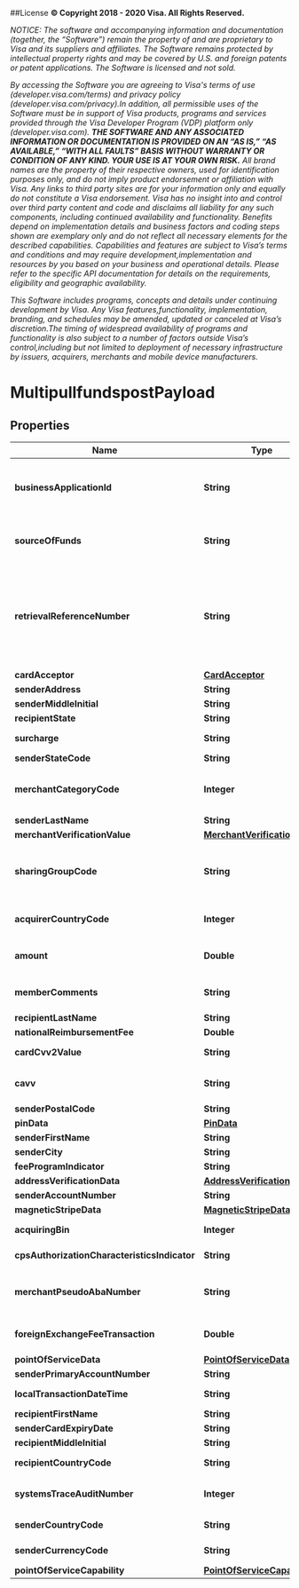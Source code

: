 ##License
**© Copyright 2018 - 2020 Visa. All Rights Reserved.** 

*NOTICE: The software and accompanying information and documentation (together, the “Software”) remain the property of and are proprietary to Visa and its suppliers and affiliates. The Software remains protected by intellectual property rights and may be covered by U.S. and foreign patents or patent applications. The Software is licensed and not sold.*

*By accessing the Software you are agreeing to Visa's terms of use (developer.visa.com/terms) and privacy policy (developer.visa.com/privacy).In addition, all permissible uses of the Software must be in support of Visa products, programs and services provided through the Visa Developer Program (VDP) platform only (developer.visa.com). **THE SOFTWARE AND ANY ASSOCIATED INFORMATION OR DOCUMENTATION IS PROVIDED ON AN “AS IS,” “AS AVAILABLE,” “WITH ALL FAULTS” BASIS WITHOUT WARRANTY OR CONDITION OF ANY KIND. YOUR USE IS AT YOUR OWN RISK.** All brand names are the property of their respective owners, used for identification purposes only, and do not imply product endorsement or affiliation with Visa. Any links to third party sites are for your information only and equally do not constitute a Visa endorsement. Visa has no insight into and control over third party content and code and disclaims all liability for any such components, including continued availability and functionality. Benefits depend on implementation details and business factors and coding steps shown are exemplary only and do not reflect all necessary elements for the described capabilities. Capabilities and features are subject to Visa’s terms and conditions and may require development,implementation and resources by you based on your business and operational details. Please refer to the specific API documentation for details on the requirements, eligibility and geographic availability.*

*This Software includes programs, concepts and details under continuing development by Visa. Any Visa features,functionality, implementation, branding, and schedules may be amended, updated or canceled at Visa’s discretion.The timing of widespread availability of programs and functionality is also subject to a number of factors outside Visa’s control,including but not limited to deployment of necessary infrastructure by issuers, acquirers, merchants and mobile device manufacturers.*

# MultipullfundspostPayload

## Properties
Name | Type | Description | Notes
------------ | ------------- | ------------- | -------------
**businessApplicationId** | **String** | Identifies the programs&#x27; business application type for VisaNet transaction processing&lt;br&gt;&lt;br&gt;For Money Transfer, AA applies to transactions where the sender and recipient are the same person and PP applies to transactions where the sender and recipient are not the same person.&lt;br&gt;&lt;br&gt;Refer to &lt;a href&#x3D;\&quot;/request_response_codes#business_application_identifier\&quot;&gt;businessApplicationId&lt;/a&gt; codes | 
**sourceOfFunds** | **String** | when present, this field contain a valid &lt;a href&#x3D;\&quot;/request_response_codes#sourceOfFundsCode\&quot;&gt;sourceOfFundsCode&lt;/a&gt; code that matches the funding instrument. &lt;br&gt;&lt;br&gt;Refer to &lt;a href&#x3D;\&quot;/request_response_codes#sourceOfFundsCode\&quot;&gt;sourceOfFundsCode&lt;/a&gt; codes |  [optional]
**retrievalReferenceNumber** | **String** | A value used to tie together service calls related to a single financial transaction. When passing Account Funding Transaction (AFT) and Original Credit Transaction (OCT) methods, this value must differ between the two methods. When passing the Account Funding Transaction Reversal (AFTR) method, this value must match the  retrievalReferenceNumber previously passed with the AFT method for this transaction.&lt;br&gt;&lt;br&gt;Recommended Format: ydddhhnnnnnn&lt;br&gt;&lt;br&gt;The first fours digits must be a valid yddd date in the Julian date format, where the first digit &#x3D; 0-9 (last digit of current year) and the next three digits &#x3D; 001-366 (number of the day in the year).&lt;br&gt;&lt;br&gt;hh can be the two digit hour in a 24 hour clock (00-23) during which the transaction is performed.&lt;br&gt;&lt;br&gt;nnnnnn can be the systemsTraceAuditNumber or any 6 digit number. | 
**cardAcceptor** | [**CardAcceptor**](CardAcceptor.md) |  | 
**senderAddress** | **String** | When present, this field contains sender&#x27;s Address |  [optional]
**senderMiddleInitial** | **String** | This field contains sender&#x27;s middle initial |  [optional]
**recipientState** | **String** | Required if RecipientCountryCode is either 124(CAN) or 840(USA) |  [optional]
**surcharge** | **String** | When present, this field contains the sender&#x27;s surcharge as assessed by the originator. Values in this field must be in the same currency and format as defined in the amount field. |  [optional]
**senderStateCode** | **String** | When present, this field contains sender&#x27;s state code |  [optional]
**merchantCategoryCode** | **Integer** | &lt;b&gt;Note:&lt;/b&gt; If provided, then the value overrides the one present in onboarding data. If the merchantCategoryCode value is not populated in onboarding data then this field is mandatory.&lt;br&gt;&lt;br&gt;If not provided, then the value will default to the values provided during onboarding (when the services are provisioned). |  [optional]
**senderLastName** | **String** | This field contains sender&#x27;s last name |  [optional]
**merchantVerificationValue** | [**MerchantVerificationValue**](MerchantVerificationValue.md) |  |  [optional]
**sharingGroupCode** | **String** | This field is optionally used by Push Payments Gateway participants (merchants and acquirers) to specify the network access priority.&lt;br&gt;&lt;br&gt;Refer to &lt;a href&#x3D;\&quot;/request_response_codes#network_id_and_sharing_group_code\&quot;&gt;Sharing Group Code&lt;/a&gt;&lt;br&gt;&lt;br&gt;&lt;b&gt;Note:&lt;/b&gt;&lt;br&gt;Supported only in US for domestic transactions involving Push Payments Gateway Service. |  [optional]
**acquirerCountryCode** | **Integer** | Use a 3-digit numeric country code for the country of the BIN under which your Visa Direct solution is registered. This must match the information provided during program enrollment.&lt;br&gt;&lt;br&gt;Refer to &lt;a href&#x3D;\&quot;/request_response_codes#iso_country_and_currency_codes\&quot;&gt;ISO Codes&lt;/a&gt; | 
**amount** | **Double** | The amount of the transaction, inclusive of all fees you assess for the transaction, including currency conversion fees. If the originator is populating the surcharge or foreignExchangeFeeTransaction field, they must be included in the amount field. | 
**memberComments** | **String** | This field can be optionally used to send and receive comments by service providers. Issuers can optionally include new text in this field in the response. If the issuer does not include this field, Visa will inject the value from the request in the response and send it back to the service provider. |  [optional]
**recipientLastName** | **String** | When present, this field contains recipient&#x27;s last name |  [optional]
**nationalReimbursementFee** | **Double** | When present, this field contains the IRF fees. |  [optional]
**cardCvv2Value** | **String** | The cardCvv2Value provided by the account holder for the senderPrimaryAccountNumber in the request. |  [optional]
**cavv** | **String** | The Cardholder Authentication Verification Value (CAVV) is a value generated by an Access Control Server (ACS) and signed by the Issuer using account and password information of cardholders registered for the Verified by Visa program.  This field should be in hexabinary format. |  [optional]
**senderPostalCode** | **String** | When present, this field contains the sender&#x27;s postal code |  [optional]
**pinData** | [**PinData**](PinData.md) |  |  [optional]
**senderFirstName** | **String** | This field contains sender&#x27;s first name |  [optional]
**senderCity** | **String** | When present, this field contains sender&#x27;s city |  [optional]
**feeProgramIndicator** | **String** | If present, a valid value is required. Spaces or special characters are not allowed. |  [optional]
**addressVerificationData** | [**AddressVerificationData**](AddressVerificationData.md) |  |  [optional]
**senderAccountNumber** | **String** | When present, this field contains the sender&#x27;s account number |  [optional]
**magneticStripeData** | [**MagneticStripeData**](MagneticStripeData.md) |  |  [optional]
**acquiringBin** | **Integer** | The Bank Identification Number (BIN) under which your Visa Direct is registered. This must match the information provided during enrollment. | 
**cpsAuthorizationCharacteristicsIndicator** | **String** | Request for CPS authorization. If present, a valid value is required. Spaces or special characters are not allowed. Possible values are : Y (Transaction requests participation) |  [optional]
**merchantPseudoAbaNumber** | **String** | This is a number that uniquely identifies the originator when they sign up to send Push Payment Gateway transactions. On enrollment, an originator will get a single pseudo-value that is assigned by Visa. The other networks will assign their own unique values for the originator.&lt;br&gt;&lt;br&gt;&lt;b&gt;Note:&lt;/b&gt;&lt;br&gt;Supported only in US for domestic transactions involving Push Payments Gateway Service. |  [optional]
**foreignExchangeFeeTransaction** | **Double** | When present, this field contains the sender&#x27;s foreign exchange markup fee (markup above the wholesale or VisaNet exchange rate as assessed by the originator). Values in this field must be in the same currency and format as defined in the amount field. |  [optional]
**pointOfServiceData** | [**PointOfServiceData**](PointOfServiceData.md) |  |  [optional]
**senderPrimaryAccountNumber** | **String** | The primary account number of the sender&#x27;s account. | 
**localTransactionDateTime** | **String** | This field contains the local date and time of the transaction takes place originated from merchant, service provider or acquirer. | 
**recipientFirstName** | **String** | When present, this field contains recipient&#x27;s first name |  [optional]
**senderCardExpiryDate** | **String** | The expiration date for the sender&#x27;s Visa account number in  senderPrimaryAccountNumber | 
**recipientMiddleInitial** | **String** | When present, this field contains recipient&#x27;s middle initial |  [optional]
**recipientCountryCode** | **String** | when present, this field contains recipient&#x27;s country code &lt;br&gt;&lt;br&gt;Refer to &lt;a href&#x3D;\&quot;/request_response_codes#iso_country_codes\&quot;&gt;ISO Codes&lt;/a&gt; |  [optional]
**systemsTraceAuditNumber** | **Integer** | A unique value should be used for each API method. However, when passing the (AFTR) method, this value must match the systemsTraceAuditNumber previously passed with the AFT method for the current transaction. | 
**senderCountryCode** | **String** | when present, this field contains sender&#x27;s country code &lt;br&gt;&lt;br&gt;Refer to &lt;a href&#x3D;\&quot;/request_response_codes#iso_country_codes\&quot;&gt;ISO Codes&lt;/a&gt; |  [optional]
**senderCurrencyCode** | **String** | Use a 3-character alpha or numeric currency code for currency of the sender.&lt;br&gt;&lt;br&gt;Refer to &lt;a href&#x3D;\&quot;/request_response_codes#iso_country_and_currency_codes\&quot;&gt;ISO Codes&lt;/a&gt; | 
**pointOfServiceCapability** | [**PointOfServiceCapability**](PointOfServiceCapability.md) |  |  [optional]
